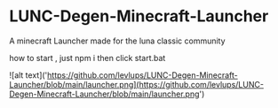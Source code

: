 # LUNC-Degen-Minecraft-Launcher
A minecraft Launcher made for the luna classic community


how to start , just npm i 
then click start.bat

![alt text]('https://github.com/levlups/LUNC-Degen-Minecraft-Launcher/blob/main/launcher.png](https://github.com/levlups/LUNC-Degen-Minecraft-Launcher/blob/main/launcher.png')

